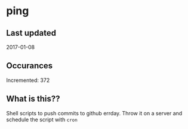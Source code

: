 # ping

## Last updated
2017-01-08

## Occurances
Incremented: 372

## What is this??
Shell scripts to push commits to github errday. Throw it on a server and schedule the script with `cron`
